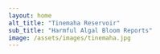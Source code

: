```yaml
---
layout: home
alt_title: "Tinemaha Reservoir"
sub_title: "Harmful Algal Bloom Reports"
image: /assets/images/tinemaha.jpg
---
```

